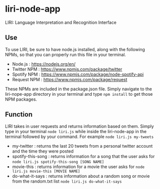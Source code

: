 # liri-node-app
LIRI: Language Interpretation and Recognition Interface

## Use
To use LIRI, be sure to have node.js installed, along with the following NPMs, so that you can properly run this file in your terminal.
* Node.js : https://nodejs.org/en/
* Twitter NPM : https://www.npmjs.com/package/twitter
* Spotify NPM : https://www.npmjs.com/package/node-spotify-api
* Request NPM : https://www.npmjs.com/package/request

These NPMs are included in the package.json file. Simply navigate to the liri-nope-app directory in your terminal and type `npm install` to get those NPM packages.

## Function
LIRI takes in user requests and returns information based on them. Simply type in your terminal `node liri.js` while inside the liri-node-app in the terminal followed by your command. For example `node liri.js my-tweets`
* my-twitter : returns the last 20 tweets from a personal twitter account and the time they were posted
* spotify-this-song : returns information for a song that the user asks for `node liri.js spotify-this-song [SONG NAME]`
* movie-this : returns information for a movie the user asks for `node liri.js movie-this [MOVIE NAME]`
* do-what-it-says : returns information about a random song or movie from the random.txt list `node liri.js do-what-it-says`
